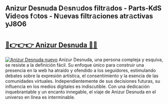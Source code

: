 ## Anizur Desnuda D𝚎sn𝚞dos filtr𝚊dos - Parts-KdS Vid𝚎os f𝚘tos - N𝚞evas filtr𝚊ciones atr𝚊ctivas yJ8O6

# <h2><a href="http://mbbbaq.tromn.icu/?c=Anizur+Desnuda">🔗👉👉👉 Anizur Desnuda 🔗🔗</a></h2>

[![Anizur Desnuda nuevo](https://i.imgur.com/pEAQMta.gif)](http://mbbbaq.tromn.icu/?c=Anizur+Desnuda)
Anizur Desnuda, una persona compleja y esquiva, se resiste a la definición fácil. Su enfoque único para construir una presencia en la web ha atraído y ofendido a los seguidores, estimulando debates sobre la expresión artística, el consentimiento y la esencia de las comunidades virtuales. Independientemente de sus decisiones futuras, su influencia en los medios digitales es indiscutible. Con una dedicación inquebrantable y un encanto innegable, el viaje de Anizur Desnuda en el universo en línea es interminable.
